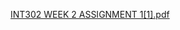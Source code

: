 [INT302 WEEK 2 ASSIGNMENT 1[1].pdf](https://github.com/user-attachments/files/17709149/INT302.WEEK.2.ASSIGNMENT.1.1.pdf)
